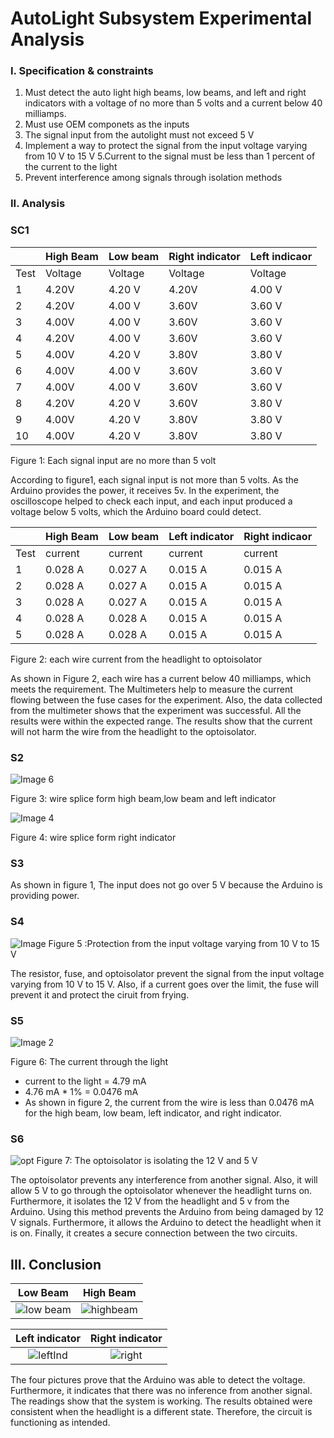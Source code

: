 # AutoLight Subsystem Experimental Analysis

### I. Specification & constraints
  1.  Must detect the auto light high beams, low beams, and left and right indicators with a voltage of no more than 5 volts and a current below 40 milliamps.
   2. Must use OEM componets as the inputs
   3. The signal input from the autolight must not exceed 5 V 
   4. Implement a way to protect the signal from the input voltage varying from 10 V to 15 V
   5.Current to the signal must be less than 1 percent of the current to the light
   6. Prevent interference among signals through isolation methods

### II. Analysis

### SC1
|    |High Beam | Low beam|Right indicator|Left indicaor|
|----|----------|---------|---------------|--------------|
|Test|Voltage|Voltage|Voltage|Voltage|
|1|4.20V|4.20 V|4.20V|4.00 V|
|2|4.20V|4.00 V|3.60V|3.60 V|
|3|4.00V|4.00 V|3.60V|3.60 V|
|4|4.20V|4.00 V|3.60V|3.60 V|
|5|4.00V|4.20 V|3.80V|3.80 V|
|6|4.00V|4.00 V|3.60V|3.60 V|
|7|4.00V|4.00 V|3.60V|3.60 V|
|8|4.20V|4.20 V|3.60V|3.80 V|
|9|4.00V|4.20 V|3.80V|3.80 V|
|10|4.00V|4.20 V|3.80V|3.80 V|

Figure 1: Each signal input are no more than 5 volt
 
 According to figure1, each signal input is not more than 5 volts. As the Arduino provides the power, it receives 5v. In the experiment, the oscilloscope helped to check each input, and each input produced a voltage below 5 volts, which the Arduino board could detect.



|    |High Beam | Low beam|Left indicator|Right indicaor|
|----|----------|---------|--------------|--------------|
|Test|current|current|current|current|
|1|0.028 A| 0.027 A| 0.015 A| 0.015 A|
|2|0.028 A| 0.027 A| 0.015 A| 0.015 A|
|3|0.028 A| 0.027 A| 0.015 A| 0.015 A|
|4|0.028 A| 0.028 A| 0.015 A| 0.015 A| 
|5|0.028 A| 0.028 A| 0.015 A| 0.015 A|

Figure 2: each wire current from the headlight to optoisolator

   As shown in Figure 2, each wire has a current below 40 milliamps, which meets the requirement. The Multimeters help to measure the current flowing between the fuse cases for the experiment. Also, the data collected from the multimeter shows that the experiment was successful. All the results were within the expected range. The results show that the current will not harm the wire from the headlight to the optoisolator.


### S2
   
   ![Image 6](https://user-images.githubusercontent.com/101354063/228728658-e9466023-0e9e-4d22-82b5-5fc5017103ac.jpeg)

   Figure 3: wire splice form high beam,low beam and left indicator


   ![Image 4](https://user-images.githubusercontent.com/101354063/228728634-3dc5cfa5-c211-45f9-86f4-3aef1d1c9edc.jpeg)

   Figure 4: wire splice form right indicator

### S3
   As shown in figure 1, The input does not go over 5 V because the Arduino is providing power. 
  

### S4
   ![Image](https://user-images.githubusercontent.com/101354063/228734783-8b76cfe9-ef79-45b2-a289-3058b3288f04.jpeg)
   Figure 5 :Protection from the input voltage varying from 10 V to 15 V

   The resistor, fuse, and optoisolator prevent the signal from the input voltage varying from 10 V to 15 V. Also, if a current goes over the limit, the fuse will prevent it and protect the ciruit from frying.


### S5
   ![Image 2](https://user-images.githubusercontent.com/101354063/228732696-bed67f14-d43d-42f4-9fe9-c381a4eb9571.jpeg)

   Figure 6: The current through the light

   - current to the light = 4.79 mA
   - 4.76 mA * 1% = 0.0476 mA
   - As shown in figure 2, the current from the wire is less than 0.0476 mA for the high beam, low beam, left indicator, and right indicator.

### S6
   ![opt](https://user-images.githubusercontent.com/101354063/228733075-1142dd6c-8d4e-4356-abf3-c7ae3806c735.jpeg)
   Figure 7: The optoisolator is isolating the 12 V and 5 V

 The optoisolator prevents any interference from another signal. Also, it will allow 5 V to go through the optoisolator whenever the headlight turns on. Furthermore, it isolates the 12 V from the headlight and 5 v from the Arduino. Using this method prevents the Arduino from being damaged by 12 V signals. Furthermore, it allows the Arduino to detect the headlight when it is on. Finally, it creates a secure connection between the two circuits.

   
## III. Conclusion
Low Beam           |  High Beam
:-------------------------:|:-------------------------:
![low beam](https://user-images.githubusercontent.com/101354063/233819067-fbf7c814-c55e-41a0-beb2-28b690bf1ad3.jpg)|  ![highbeam](https://user-images.githubusercontent.com/101354063/233819068-6a7510cc-74d9-4ffd-bd0b-554d3554274e.jpg)

Left indicator       |  Right indicator 
:-------------------------:|:-------------------------:
![leftInd](https://user-images.githubusercontent.com/101354063/233819070-b466b7c4-5f53-4b78-af71-5f18b05182da.jpg) |  ![right](https://user-images.githubusercontent.com/101354063/233819071-711c404a-aa6c-4aba-865f-a592d5b7939b.jpg)

The four pictures prove that the Arduino was able to detect the voltage. Furthermore, it indicates that there was no inference from another signal. The readings show that the system is working. The results obtained were consistent when the headlight is a different state. Therefore, the circuit is functioning as intended.






